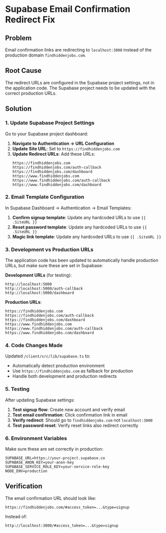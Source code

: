 # Supabase Email Confirmation Redirect Fix

## Problem
Email confirmation links are redirecting to `localhost:3000` instead of the production domain `findhiddenjobs.com`.

## Root Cause
The redirect URLs are configured in the Supabase project settings, not in the application code. The Supabase project needs to be updated with the correct production URLs.

## Solution

### 1. Update Supabase Project Settings

Go to your Supabase project dashboard:

1. **Navigate to Authentication → URL Configuration**
2. **Update Site URL**: Set to `https://findhiddenjobs.com`
3. **Update Redirect URLs**: Add these URLs:
   ```
   https://findhiddenjobs.com
   https://findhiddenjobs.com/auth-callback
   https://findhiddenjobs.com/dashboard
   https://www.findhiddenjobs.com
   https://www.findhiddenjobs.com/auth-callback
   https://www.findhiddenjobs.com/dashboard
   ```

### 2. Email Template Configuration

In Supabase Dashboard → Authentication → Email Templates:

1. **Confirm signup template**: Update any hardcoded URLs to use `{{ .SiteURL }}`
2. **Reset password template**: Update any hardcoded URLs to use `{{ .SiteURL }}`
3. **Magic link template**: Update any hardcoded URLs to use `{{ .SiteURL }}`

### 3. Development vs Production URLs

The application code has been updated to automatically handle production URLs, but make sure these are set in Supabase:

**Development URLs** (for testing):
```
http://localhost:5000
http://localhost:5000/auth-callback
http://localhost:5000/dashboard
```

**Production URLs**:
```
https://findhiddenjobs.com
https://findhiddenjobs.com/auth-callback
https://findhiddenjobs.com/dashboard
https://www.findhiddenjobs.com
https://www.findhiddenjobs.com/auth-callback
https://www.findhiddenjobs.com/dashboard
```

### 4. Code Changes Made

Updated `/client/src/lib/supabase.ts` to:
- Automatically detect production environment
- Use `https://findhiddenjobs.com` as fallback for production
- Handle both development and production redirects

### 5. Testing

After updating Supabase settings:

1. **Test signup flow**: Create new account and verify email
2. **Test email confirmation**: Click confirmation link in email
3. **Verify redirect**: Should go to `findhiddenjobs.com` not `localhost:3000`
4. **Test password reset**: Verify reset links also redirect correctly

### 6. Environment Variables

Make sure these are set correctly in production:
```env
SUPABASE_URL=https://your-project.supabase.co
SUPABASE_ANON_KEY=your-anon-key
SUPABASE_SERVICE_ROLE_KEY=your-service-role-key
NODE_ENV=production
```

## Verification

The email confirmation URL should look like:
```
https://findhiddenjobs.com/#access_token=...&type=signup
```

Instead of:
```
http://localhost:3000/#access_token=...&type=signup
```
